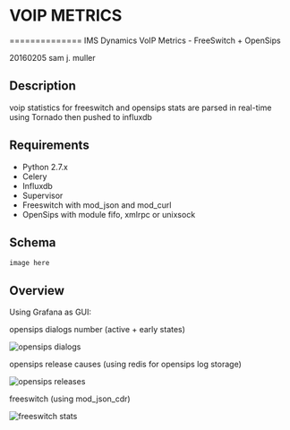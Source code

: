 # VOIP METRICS
==============
IMS Dynamics VoIP Metrics - FreeSwitch + OpenSips

20160205 sam j. muller

Description
-----------

voip statistics for freeswitch and opensips
stats are parsed in real-time using Tornado then pushed to influxdb

Requirements
------------
- Python 2.7.x
- Celery
- Influxdb
- Supervisor
- Freeswitch with mod_json and mod_curl
- OpenSips with module fifo, xmlrpc or unixsock

Schema
------
```
image here
```

Overview
--------
Using Grafana as GUI:

opensips dialogs number (active + early states)

![opensips dialogs](http://195.154.255.170/img/cscf.png)

opensips release causes (using redis for opensips log storage)

![opensips releases](http://195.154.255.170/img/releases_causes.png)

freeswitch (using mod_json_cdr)

![freeswitch stats](http://195.154.255.170/img/hpbx.png)
